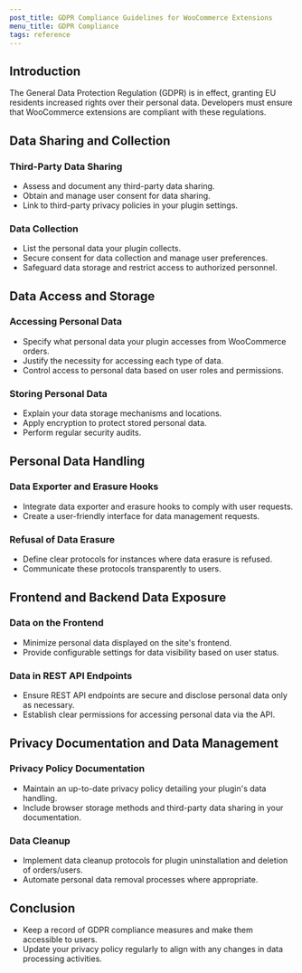 ```yaml
---
post_title: GDPR Compliance Guidelines for WooCommerce Extensions
menu_title: GDPR Compliance
tags: reference
---
```


## Introduction

The General Data Protection Regulation (GDPR) is in effect, granting EU residents increased rights over their personal data. Developers must ensure that WooCommerce extensions are compliant with these regulations.

## Data Sharing and Collection

### Third-Party Data Sharing

- Assess and document any third-party data sharing.
- Obtain and manage user consent for data sharing.
- Link to third-party privacy policies in your plugin settings.

### Data Collection

- List the personal data your plugin collects.
- Secure consent for data collection and manage user preferences.
- Safeguard data storage and restrict access to authorized personnel.

## Data Access and Storage

### Accessing Personal Data

- Specify what personal data your plugin accesses from WooCommerce orders.
- Justify the necessity for accessing each type of data.
- Control access to personal data based on user roles and permissions.

### Storing Personal Data

- Explain your data storage mechanisms and locations.
- Apply encryption to protect stored personal data.
- Perform regular security audits.

## Personal Data Handling

### Data Exporter and Erasure Hooks

- Integrate data exporter and erasure hooks to comply with user requests.
- Create a user-friendly interface for data management requests.

### Refusal of Data Erasure

- Define clear protocols for instances where data erasure is refused.
- Communicate these protocols transparently to users.

## Frontend and Backend Data Exposure

### Data on the Frontend

- Minimize personal data displayed on the site's frontend.
- Provide configurable settings for data visibility based on user status.

### Data in REST API Endpoints

- Ensure REST API endpoints are secure and disclose personal data only as necessary.
- Establish clear permissions for accessing personal data via the API.

## Privacy Documentation and Data Management

### Privacy Policy Documentation

- Maintain an up-to-date privacy policy detailing your plugin's data handling.
- Include browser storage methods and third-party data sharing in your documentation.

### Data Cleanup

- Implement data cleanup protocols for plugin uninstallation and deletion of orders/users.
- Automate personal data removal processes where appropriate.

## Conclusion

- Keep a record of GDPR compliance measures and make them accessible to users.
- Update your privacy policy regularly to align with any changes in data processing activities.
